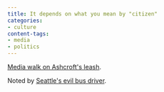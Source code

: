 ```yaml
---
title: It depends on what you mean by "citizen"
categories:
- culture
content-tags:
- media
- politics
---
```


[Media walk on Ashcroft's
leash][1].

   [1]: http://web.archive.org/web/20030704030559/http://www.miami.com/mld/miamiherald/news/opinion/6170775.htm


Noted by [Seattle's evil bus driver][2].

   [2]: http://www.evilbusdriver.net/archives/000133.html
